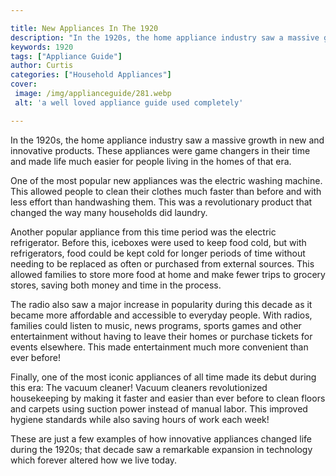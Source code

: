 ```yaml
---

title: New Appliances In The 1920
description: "In the 1920s, the home appliance industry saw a massive growth in new and innovative products. These appliances were game changers...take a moment to check it out "
keywords: 1920
tags: ["Appliance Guide"]
author: Curtis
categories: ["Household Appliances"]
cover: 
 image: /img/applianceguide/281.webp
 alt: 'a well loved appliance guide used completely'

---
```


In the 1920s, the home appliance industry saw a massive growth in new and innovative products. These appliances were game changers in their time and made life much easier for people living in the homes of that era. 

One of the most popular new appliances was the electric washing machine. This allowed people to clean their clothes much faster than before and with less effort than handwashing them. This was a revolutionary product that changed the way many households did laundry. 

Another popular appliance from this time period was the electric refrigerator. Before this, iceboxes were used to keep food cold, but with refrigerators, food could be kept cold for longer periods of time without needing to be replaced as often or purchased from external sources. This allowed families to store more food at home and make fewer trips to grocery stores, saving both money and time in the process. 

The radio also saw a major increase in popularity during this decade as it became more affordable and accessible to everyday people. With radios, families could listen to music, news programs, sports games and other entertainment without having to leave their homes or purchase tickets for events elsewhere. This made entertainment much more convenient than ever before! 

Finally, one of the most iconic appliances of all time made its debut during this era: The vacuum cleaner! Vacuum cleaners revolutionized housekeeping by making it faster and easier than ever before to clean floors and carpets using suction power instead of manual labor. This improved hygiene standards while also saving hours of work each week! 

These are just a few examples of how innovative appliances changed life during the 1920s; that decade saw a remarkable expansion in technology which forever altered how we live today.
